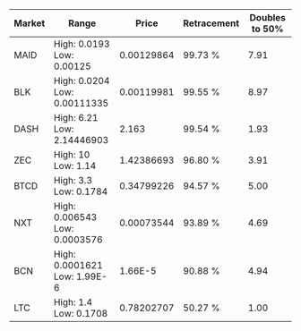 | Market | Range | Price| Retracement | Doubles to 50% |
| --- | --- | --- | --- | --- |
| MAID | High: 0.0193<br />Low: 0.00125 | 0.00129864 | 99.73 % | 7.91 |
| BLK | High: 0.0204<br />Low: 0.00111335 | 0.00119981 | 99.55 % | 8.97 |
| DASH | High: 6.21<br />Low: 2.14446903 | 2.163 | 99.54 % | 1.93 |
| ZEC | High: 10<br />Low: 1.14 | 1.42386693 | 96.80 % | 3.91 |
| BTCD | High: 3.3<br />Low: 0.1784 | 0.34799226 | 94.57 % | 5.00 |
| NXT | High: 0.006543<br />Low: 0.0003576 | 0.00073544 | 93.89 % | 4.69 |
| BCN | High: 0.0001621<br />Low: 1.99E-6 | 1.66E-5 | 90.88 % | 4.94 |
| LTC | High: 1.4<br />Low: 0.1708 | 0.78202707 | 50.27 % | 1.00 |

